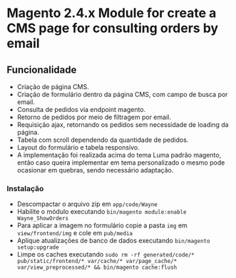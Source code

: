 # Magento 2.4.x Module for create a CMS page for consulting orders by email


## Funcionalidade
- Criação de página CMS.
- Criação de formulário dentro da página CMS, com campo de busca por email.
- Consulta de pedidos via endpoint magento.
- Retorno de pedidos por meio de filtragem por email.
- Requisição ajax, retornando os pedidos sem necessidade de loading da página.
- Tabela com scroll dependendo da quantidade de pedidos.
- Layout do formulário e tabela responsivo.
- A implementação foi realizada acima do tema Luma padrão magento, então caso queira implementar em tema personalizado o mesmo pode ocasionar em quebras, sendo necessário adaptação.

### Instalação

- Descompactar o arquivo zip em `app/code/Wayne`
- Habilite o módulo executando `bin/magento module:enable Wayne_ShowOrders`
- Para aplicar a imagem no formulário copie a pasta `img` em `view/frontend/img` e cole em `pub/media`
- Aplique atualizações de banco de dados executando `bin/magento setup:upgrade`
- Limpe os caches executando `sudo rm -rf generated/code/* pub/static/frontend/* var/cache/* var/page_cache/* var/view_preprocessed/* && bin/magento cache:flush`
